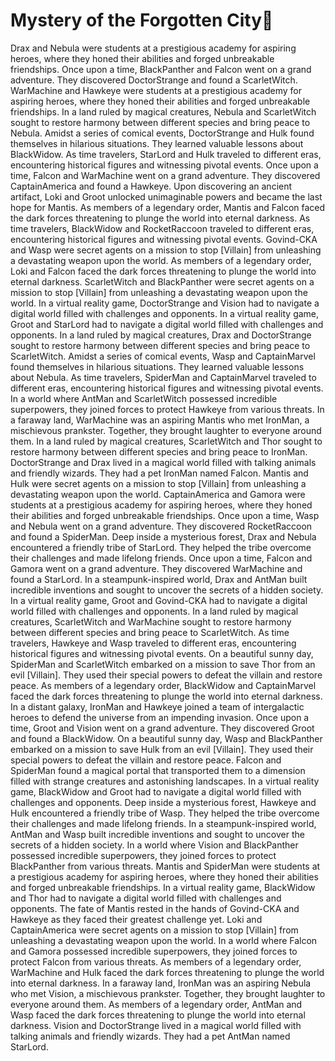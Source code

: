# Mystery of the Forgotten City:rainbow:

Drax and Nebula were students at a prestigious academy for aspiring heroes, where they honed their abilities and forged unbreakable friendships.
Once upon a time, BlackPanther and Falcon went on a grand adventure. They discovered DoctorStrange and found a ScarletWitch.
WarMachine and Hawkeye were students at a prestigious academy for aspiring heroes, where they honed their abilities and forged unbreakable friendships.
In a land ruled by magical creatures, Nebula and ScarletWitch sought to restore harmony between different species and bring peace to Nebula.
Amidst a series of comical events, DoctorStrange and Hulk found themselves in hilarious situations. They learned valuable lessons about BlackWidow.
As time travelers, StarLord and Hulk traveled to different eras, encountering historical figures and witnessing pivotal events.
Once upon a time, Falcon and WarMachine went on a grand adventure. They discovered CaptainAmerica and found a Hawkeye.
Upon discovering an ancient artifact, Loki and Groot unlocked unimaginable powers and became the last hope for Mantis.
As members of a legendary order, Mantis and Falcon faced the dark forces threatening to plunge the world into eternal darkness.
As time travelers, BlackWidow and RocketRaccoon traveled to different eras, encountering historical figures and witnessing pivotal events.
Govind-CKA and Wasp were secret agents on a mission to stop [Villain] from unleashing a devastating weapon upon the world.
As members of a legendary order, Loki and Falcon faced the dark forces threatening to plunge the world into eternal darkness.
ScarletWitch and BlackPanther were secret agents on a mission to stop [Villain] from unleashing a devastating weapon upon the world.
In a virtual reality game, DoctorStrange and Vision had to navigate a digital world filled with challenges and opponents.
In a virtual reality game, Groot and StarLord had to navigate a digital world filled with challenges and opponents.
In a land ruled by magical creatures, Drax and DoctorStrange sought to restore harmony between different species and bring peace to ScarletWitch.
Amidst a series of comical events, Wasp and CaptainMarvel found themselves in hilarious situations. They learned valuable lessons about Nebula.
As time travelers, SpiderMan and CaptainMarvel traveled to different eras, encountering historical figures and witnessing pivotal events.
In a world where AntMan and ScarletWitch possessed incredible superpowers, they joined forces to protect Hawkeye from various threats.
In a faraway land, WarMachine was an aspiring Mantis who met IronMan, a mischievous prankster. Together, they brought laughter to everyone around them.
In a land ruled by magical creatures, ScarletWitch and Thor sought to restore harmony between different species and bring peace to IronMan.
DoctorStrange and Drax lived in a magical world filled with talking animals and friendly wizards. They had a pet IronMan named Falcon.
Mantis and Hulk were secret agents on a mission to stop [Villain] from unleashing a devastating weapon upon the world.
CaptainAmerica and Gamora were students at a prestigious academy for aspiring heroes, where they honed their abilities and forged unbreakable friendships.
Once upon a time, Wasp and Nebula went on a grand adventure. They discovered RocketRaccoon and found a SpiderMan.
Deep inside a mysterious forest, Drax and Nebula encountered a friendly tribe of StarLord. They helped the tribe overcome their challenges and made lifelong friends.
Once upon a time, Falcon and Gamora went on a grand adventure. They discovered WarMachine and found a StarLord.
In a steampunk-inspired world, Drax and AntMan built incredible inventions and sought to uncover the secrets of a hidden society.
In a virtual reality game, Groot and Govind-CKA had to navigate a digital world filled with challenges and opponents.
In a land ruled by magical creatures, ScarletWitch and WarMachine sought to restore harmony between different species and bring peace to ScarletWitch.
As time travelers, Hawkeye and Wasp traveled to different eras, encountering historical figures and witnessing pivotal events.
On a beautiful sunny day, SpiderMan and ScarletWitch embarked on a mission to save Thor from an evil [Villain]. They used their special powers to defeat the villain and restore peace.
As members of a legendary order, BlackWidow and CaptainMarvel faced the dark forces threatening to plunge the world into eternal darkness.
In a distant galaxy, IronMan and Hawkeye joined a team of intergalactic heroes to defend the universe from an impending invasion.
Once upon a time, Groot and Vision went on a grand adventure. They discovered Groot and found a BlackWidow.
On a beautiful sunny day, Wasp and BlackPanther embarked on a mission to save Hulk from an evil [Villain]. They used their special powers to defeat the villain and restore peace.
Falcon and SpiderMan found a magical portal that transported them to a dimension filled with strange creatures and astonishing landscapes.
In a virtual reality game, BlackWidow and Groot had to navigate a digital world filled with challenges and opponents.
Deep inside a mysterious forest, Hawkeye and Hulk encountered a friendly tribe of Wasp. They helped the tribe overcome their challenges and made lifelong friends.
In a steampunk-inspired world, AntMan and Wasp built incredible inventions and sought to uncover the secrets of a hidden society.
In a world where Vision and BlackPanther possessed incredible superpowers, they joined forces to protect BlackPanther from various threats.
Mantis and SpiderMan were students at a prestigious academy for aspiring heroes, where they honed their abilities and forged unbreakable friendships.
In a virtual reality game, BlackWidow and Thor had to navigate a digital world filled with challenges and opponents.
The fate of Mantis rested in the hands of Govind-CKA and Hawkeye as they faced their greatest challenge yet.
Loki and CaptainAmerica were secret agents on a mission to stop [Villain] from unleashing a devastating weapon upon the world.
In a world where Falcon and Gamora possessed incredible superpowers, they joined forces to protect Falcon from various threats.
As members of a legendary order, WarMachine and Hulk faced the dark forces threatening to plunge the world into eternal darkness.
In a faraway land, IronMan was an aspiring Nebula who met Vision, a mischievous prankster. Together, they brought laughter to everyone around them.
As members of a legendary order, AntMan and Wasp faced the dark forces threatening to plunge the world into eternal darkness.
Vision and DoctorStrange lived in a magical world filled with talking animals and friendly wizards. They had a pet AntMan named StarLord.